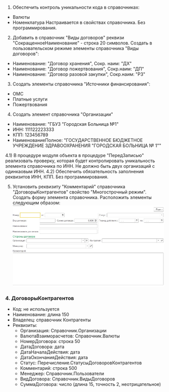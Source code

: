 1) Обеспечить контроль уникальности кода в справочниках:
 - Валюты
 - Номенклатура
Настраивается в свойствах справочника. Без программирования.

2) Добавить в справочник "Виды договоров" реквизи "СокращенноеНаименование" - строка 20 символов.
Создать в пользовательском режиме элементы справочника "Виды договоров":
 - Наименование: "Договор хранения", Сокр. наим: "ДХ"
 - Наименование: "Договор пожертвования", Сокр.наим: "ДП"
 - Наименование: "Договор разовой закупки", Сокр.наим: "РЗ"
3) Создать элементы справочника "Источники финансирования":
 - ОМС
 - Платные услуги
 - Пожертвования

4) Создать элемент справочника "Организации"
  - Наименование: "ГБУЗ "Городская Больница №1" 
  - ИНН: 111122223333
  - КПП: 123456789
  - НаименованиеПолное: "ГОСУДАРСТВЕННОЕ БЮДЖЕТНОЕ УЧРЕЖДЕНИЕ ЗДРАВООХРАНЕНИЯ "ГОРОДСКАЯ БОЛЬНИЦА № 1""

  4.1) В процедуре модуля объекта в процедуре "ПередЗаписью" реализовать проверку, которая будет контролировать уникальность элемента справочника по ИНН. Не должно быть двух организаций с одинкаовым ИНН.
  4.2) Обеспечить обязательность заполнения реквизитов ИНН, КПП. Без программирования.

5) Установить реквизиту "Комментарий" справочника "ДоговорыКонтрагентов"  свойство "Многострочный режим".
Создать форму элемента справочника. Расположить элементы следующим образом:
![image](ФормаЭлемента_Договоры.jpg)

    



### 4. ДоговорыКонтрагентов
- Код: не используется
- Наименование: длина 150
- Владелец: справочник Контрагенты
- Реквизиты:
  - Организация: Справочник.Организации
  - ВалютаВзаиморасчетов: Справочник.Валюты
  - НомерДоговора: строка 50
  - ДатаДоговора: дата
  - ДатаНачалаДействия: дата
  - ДатаОкончанияДействия: дата
  - Статус: Перечисление.СтатусыДоговоровКонтрагентов
  - Комментарий: строка 500
  - Менеджер: Справочник.Пользователи
  - ВидДоговора: Справочник.ВидыДоговоров
  - СуммаДоговора: число (длина 15, точность 2, неотрицательное)

